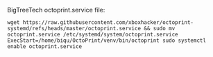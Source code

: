 BigTreeTech octoprint.service file:

`wget https://raw.githubusercontent.com/xboxhacker/octoprint-systemd/refs/heads/master/octoprint.service && sudo mv octoprint.service /etc/systemd/system/octoprint.service
ExecStart=/home/biqu/OctoPrint/venv/bin/octoprint
sudo systemctl enable octoprint.service`
